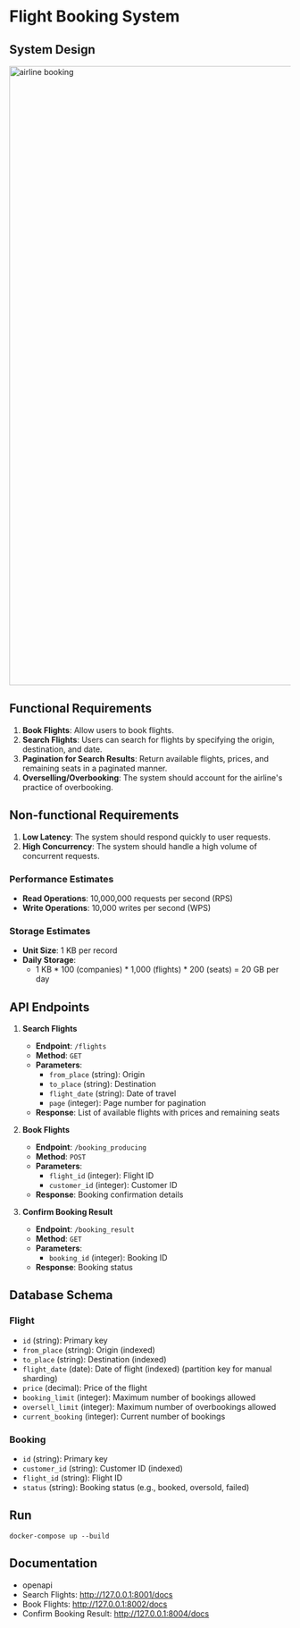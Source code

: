 # Flight Booking System

## System Design

<img width="1108" alt="airline booking" src="https://github.com/thomas-chiang/airline_ticket_system/assets/84237929/29ba3f8a-3824-47d7-890a-79ed0d29dc99">


## Functional Requirements

1. **Book Flights**: Allow users to book flights.
2. **Search Flights**: Users can search for flights by specifying the origin, destination, and date.
3. **Pagination for Search Results**: Return available flights, prices, and remaining seats in a paginated manner.
4. **Overselling/Overbooking**: The system should account for the airline's practice of overbooking.

## Non-functional Requirements

1. **Low Latency**: The system should respond quickly to user requests.
2. **High Concurrency**: The system should handle a high volume of concurrent requests.

### Performance Estimates

- **Read Operations**: 10,000,000 requests per second (RPS)
- **Write Operations**: 10,000 writes per second (WPS)

### Storage Estimates

- **Unit Size**: 1 KB per record
- **Daily Storage**: 
  - 1 KB * 100 (companies) * 1,000 (flights) * 200 (seats) = 20 GB per day

## API Endpoints

1. **Search Flights**
   - **Endpoint**: `/flights`
   - **Method**: `GET`
   - **Parameters**:
     - `from_place` (string): Origin
     - `to_place` (string): Destination
     - `flight_date` (string): Date of travel
     - `page` (integer): Page number for pagination
   - **Response**: List of available flights with prices and remaining seats

2. **Book Flights**
   - **Endpoint**: `/booking_producing`
   - **Method**: `POST`
   - **Parameters**:
     - `flight_id` (integer): Flight ID
     - `customer_id` (integer): Customer ID
   - **Response**: Booking confirmation details

3. **Confirm Booking Result**
   - **Endpoint**: `/booking_result`
   - **Method**: `GET`
   - **Parameters**:
     - `booking_id` (integer): Booking ID
   - **Response**: Booking status

## Database Schema

### Flight

- `id` (string): Primary key
- `from_place` (string): Origin (indexed)
- `to_place` (string): Destination (indexed)
- `flight_date` (date): Date of flight (indexed) (partition key for manual sharding)
- `price` (decimal): Price of the flight
- `booking_limit` (integer): Maximum number of bookings allowed
- `oversell_limit` (integer): Maximum number of overbookings allowed
- `current_booking` (integer): Current number of bookings

### Booking

- `id` (string): Primary key
- `customer_id` (string): Customer ID (indexed)
- `flight_id` (string): Flight ID
- `status` (string): Booking status (e.g., booked, oversold, failed)


## Run

```
docker-compose up --build
```

## Documentation
- openapi
- Search Flights: http://127.0.0.1:8001/docs
- Book Flights: http://127.0.0.1:8002/docs
- Confirm Booking Result: http://127.0.0.1:8004/docs
